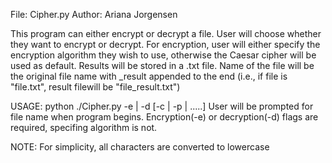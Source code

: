 File: Cipher.py
Author: Ariana Jorgensen

This program can either encrypt or decrypt a file. 
User will choose whether they want to encrypt or 
decrypt. For encryption, user will either specify
the encryption algorithm they wish to use, otherwise
the Caesar cipher will be used as default. Results will
be stored in a .txt file. Name of the file will be the 
original file name with _result appended to the end 
(i.e., if file is "file.txt", result filewill be 
"file_result.txt")

USAGE: python ./Cipher.py -e | -d [-c | -p | .....] 
User will be prompted for file name when program begins.
Encryption(-e) or decryption(-d) flags are required, 
specifing algorithm is not. 

NOTE: For simplicity, all characters are converted to lowercase